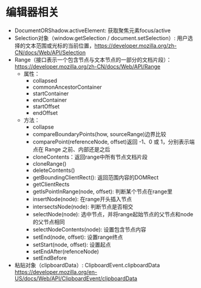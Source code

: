 # 编辑器相关

- DocumentORShadow.activeElement: 获取聚焦元素focus/active
- Selection对象（window.getSelection / document.setSelection）: 用户选择的文本范围或光标的当前位置，https://developer.mozilla.org/zh-CN/docs/Web/API/Selection
- Range（接口表示一个包含节点与文本节点的一部分的文档片段）：https://developer.mozilla.org/zh-CN/docs/Web/API/Range
  - 属性：
    - collapsed
    - commonAncestorContainer
    - startContainer
    - endContainer
    - startOffset
    - endOffset
  - 方法：
    - collapse
    - compareBoundaryPoints(how, sourceRange)边界比较
    - comparePoint(referenceNode, offset)返回 -1、0 或 1，分别表示端点在 Range 之前、内部还是之后
    - cloneContents：返回range中所有节点文档片段
    - cloneRange()
    - deleteContents()
    - getBoundingClientRect(): 返回范围内容的DOMRect
    - getClientRects
    - getIsPointInRange(node, offset): 判断某个节点在range里
    - insertNode(node): 在range开头插入节点
    - intersectsNode(node): 判断节点是否相交
    - selectNode(node): 选中节点，并将range起始节点的父节点和node的父节点相同
    - selectNodeContents(node): 设置包含节点内容
    - setEnd(node, offset): 设置range终点
    - setStart(node, offset): 设置起点
    - setEndAfter(refenceNode)
    - setEndBefore
- 粘贴对象（clipboardData）: ClipboardEvent.clipboardData https://developer.mozilla.org/en-US/docs/Web/API/ClipboardEvent/clipboardData